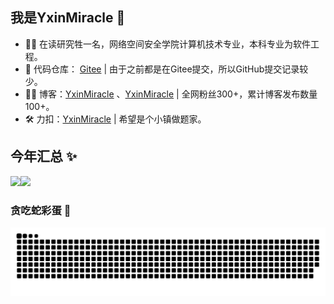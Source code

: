 ## 我是YxinMiracle 🎉

- 👷‍♂️ 在读研究牲一名，网络空间安全学院计算机技术专业，本科专业为软件工程。
- 💌 代码仓库： <a href="https://gitee.com/yxinmiracle">Gitee</a> | 由于之前都是在Gitee提交，所以GitHub提交记录较少。
- 👨‍💻 博客：<a href="https://blog.csdn.net/caiyongxin_001">YxinMiracle</a> 、<a href="https://blog.yxinmiracle.com/">YxinMiracle</a> | 全网粉丝300+，累计博客发布数量100+。
- 🛠 力扣：<a href="https://leetcode.cn/u/yxinmiracle/">YxinMiracle</a> | 希望是个小镇做题家。


## 今年汇总 ✨

<img align="" height="137px" src="https://github-readme-stats.vercel.app/api?username=YxinMiracle&hide_title=true&hide_border=true&show_icons=true&include_all_commits=true&line_height=21&theme=radical" /><img align="" height="137px" src="https://github-readme-stats.vercel.app/api/top-langs/?username=YxinMiracle&layout=compact&hide=javascript,html,css&hide_title=true&hide_border=true&theme=radical&locale=cn" />

### 贪吃蛇彩蛋 🎄
<picture>
  <source media="(prefers-color-scheme: dark)" srcset="https://raw.githubusercontent.com/YxinMiracle/YxinMiracle/output/github-contribution-grid-snake-dark.svg">
  <source media="(prefers-color-scheme: light)" srcset="https://raw.githubusercontent.com/YxinMiracle/YxinMiracle/output/github-contribution-grid-snake.svg">
  <img alt="github contribution grid snake animation" src="https://raw.githubusercontent.com/YxinMiracle/YxinMiracle/output/github-contribution-grid-snake.svg">
</picture>
